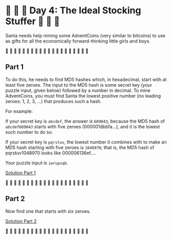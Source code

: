 # 🎄 🎅 🎄 Day 4: The Ideal Stocking Stuffer 🎄 🎅 🎄

Santa needs help mining some AdventCoins (very similar to bitcoins) to use as gifts for all the economically forward-thinking little girls and boys.

🎄 🎄 🎄 🎄 🎄 🎄 🎄 🎄 🎄 🎄 🎄 🎄 🎄 🎄 🎄 🎄 🎄 🎄 🎄 🎄

## Part 1

To do this, he needs to find MD5 hashes which, in hexadecimal, start with at least five zeroes. The input to the MD5 hash is some secret key (your puzzle input, given below) followed by a number in decimal. To mine AdventCoins, you must find Santa the lowest positive number (no leading zeroes: 1, 2, 3, ...) that produces such a hash.

For example:

If your secret key is `abcdef`, the answer is `609043`, because the MD5 hash of `abcdef609043` starts with five zeroes (000001dbbfa...), and it is the lowest such number to do so.

If your secret key is `pqrstuv`, the lowest number it combines with to make an MD5 hash starting with five zeroes is `1048970`; that is, the MD5 hash of pqrstuv1048970 looks like 000006136ef....

Your puzzle input is `iwrupvqb`.

[Solution Part 1](./part1/index.ts)

🎄 🎄 🎄 🎄 🎄 🎄 🎄 🎄 🎄 🎄 🎄 🎄 🎄 🎄 🎄 🎄 🎄 🎄 🎄 🎄

## Part 2

Now find one that starts with six zeroes.

[Solution Part 2](./part2/index.ts)

🎄 🎄 🎄 🎄 🎄 🎄 🎄 🎄 🎄 🎄 🎄 🎄 🎄 🎄 🎄 🎄 🎄 🎄 🎄 🎄
